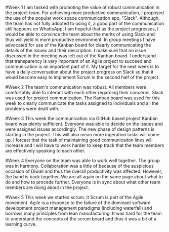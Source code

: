#Week 1
I am tasked with promoting the value of robust communication in the project team. For achieving more productive communication, I proposed the use of the popular work space communication app, "Slack". Although, the team has not fully adopted to using it, a good part of the communication still happens on WhattsApp, I am hopeful that as the project progresses, I would be able to convince the team about the merits of using Slack and thus will yield in more productive environment. 
In group meetings I have advocated for use of the Kanban board for clearly communicating the details of the issues and their description. I make sure that no issue discussed in the meeting was left out of the Kanban board. I understand that transparency is very important of an Agile project to succeed and communication is an important part of it. 
My target for the next week is to have a daily conversation about the project progress on Slack so that it would become easy to implement Scrum in the second half of the project.

#Week 2
The team's communication was robust. All members were comfortably able to interact with each other regarding their concerns. Slack was used for project communication. The Kanban board was used for this week to clearly communicate the tasks assigned to individuals and all the problems were dealt with. 

#Week 3
This week the communication via GitHub based project Kanban board was plenty sufficient. Everyone was able to decide on the issues and were assigned issues accordingly. The new phase of design patterns is starting in the project. This will also mean more ingeration tasks will come up. I forcast that the task of maintaining good communicaiton lines will increase and I will have to work harder to keep track that the team members are effectively speaking to each other.

#Week 4 
Everyone on the team was able to work well together. The group was in harmony. Collaboration was a little of because of the auspicious occasion of Diwali and thus the overall productivity was affected. However, the band is back together. We are all again on the same page about what to do and how to procede further. Everyone is in sync about what other team members are doing about in the project.

#Week 5
This week we started scrum. It Scrum is part of the Agile movement. Agile is a response to the failure of the dominant software development project management paradigms (including waterfall) and borrows many principles from lean manufacturing. It was hard for the team to understand the concepts of the scrum board and thus it was a bit of a learning curve.